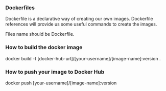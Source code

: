 ### Dockerfiles

Dockerfile is a declarative way of creating our own images. Dockerfile references will provide us some useful commands to create the images.


Files name should be Dockerfile.

### How to build the docker image

docker build -t [docker-hub-url]/[your-username]/[image-name]:version .

### How to push your image to Docker Hub

docker push [your-username]/[image-name]:version